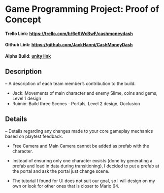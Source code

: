 # Game Programming Project: Proof of Concept 
#### Trello Link: https://trello.com/b/6e9WcBwF/cashmoneydash 
#### Github Link: https://github.com/JackHanni/CashMoneyDash 
#### Alpha Build: [unity link](https://play.unity.com/mg/other/alphabuild)


## Description 
– A description of each team member’s contribution to the build.
* Jack: Movements of main character and enemy Slime, coins and gems, Level 1 design
* Ruimin: Build three Scenes - Portals, Level 2 design, Occlusion

## Details 
– Details regarding any changes made to your core gameplay mechanics based on playtest feedback.

* Free Camera and Main Camera cannot be added as prefab with the character. 

* Instead of ensuring only one character exsists (done by generating a prefab and load in data during transitioning), I decided to put a prefab at the portal and ask the portal just change scene. 

* The tutorial I found for UI does not suit our goal, so I will design on my own or look for other ones that is closer to Mario 64.
